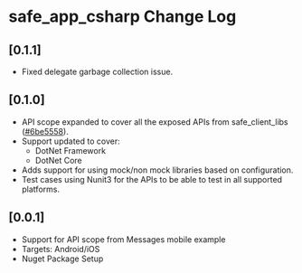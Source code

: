 # safe_app_csharp Change Log

## [0.1.1]
- Fixed delegate garbage collection issue.

## [0.1.0]
- API scope expanded to cover all the exposed APIs from safe_client_libs ([#6be5558](https://github.com/maidsafe/safe_client_libs/tree/6be5558)).
- Support updated to cover:
  - DotNet Framework
  - DotNet Core
- Adds support for using mock/non mock libraries based on configuration.
- Test cases using Nunit3 for the APIs to be able to test in all supported platforms.

## [0.0.1]
- Support for API scope from Messages mobile example
- Targets: Android/iOS
- Nuget Package Setup